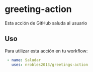 # greeting-action
Esta acción de GitHub saluda al usuario

## Uso
Para utilizar esta acción en tu workflow:

````yaml
 - name: Saludar
   uses: nrobles2013/greetings-action
````
